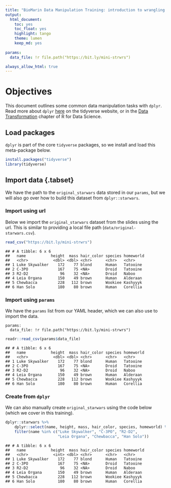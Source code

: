 ```yaml
---
title: "BioMarin Data Manipulation Training: introduction to wrangling data"
output: 
  html_document: 
    toc: yes
    toc_float: yes
    highlight: tango
    theme: lumen
    keep_md: yes
    
params: 
  data_file: !r file.path("https://bit.ly/mini-strwrs")

always_allow_html: true
---
```




# Objectives 

This document outlines some common data manipulation tasks with `dplyr`. Read more about `dplyr` [here](https://dplyr.tidyverse.org/index.html) on the tidyverse website, or in the [Data Transformation](https://r4ds.had.co.nz/transform.html) chapter of R for Data Science. 

## Load packages 

`dplyr` is part of the core `tidyverse` packages, so we install and load this meta-package below. 


```r
install.packages("tidyverse")
library(tidyverse)
```


## Import data {.tabset}

We have the path to the `original_starwars` data stored in our `params`, but we will also go over how to build this dataset from `dplyr::starwars`. 

### Import using url

Below we import the `original_starwars` dataset from the slides using the url. This is similar to providing a local file path (`data/original-starwars.csv`).


```r
read_csv("https://bit.ly/mini-strwrs")
```

```
## # A tibble: 6 x 6
##   name           height  mass hair_color species homeworld
##   <chr>           <dbl> <dbl> <chr>      <chr>   <chr>    
## 1 Luke Skywalker    172    77 blond      Human   Tatooine 
## 2 C-3PO             167    75 <NA>       Droid   Tatooine 
## 3 R2-D2              96    32 <NA>       Droid   Naboo    
## 4 Leia Organa       150    49 brown      Human   Alderaan 
## 5 Chewbacca         228   112 brown      Wookiee Kashyyyk 
## 6 Han Solo          180    80 brown      Human   Corellia
```

### Import using `params`

We have the `params` list from our YAML header, which we can also use to import the data. 

```{.yaml}
params: 
  data_file: !r file.path("https://bit.ly/mini-strwrs")
```


```r
readr::read_csv(params$data_file)
```

```
## # A tibble: 6 x 6
##   name           height  mass hair_color species homeworld
##   <chr>           <dbl> <dbl> <chr>      <chr>   <chr>    
## 1 Luke Skywalker    172    77 blond      Human   Tatooine 
## 2 C-3PO             167    75 <NA>       Droid   Tatooine 
## 3 R2-D2              96    32 <NA>       Droid   Naboo    
## 4 Leia Organa       150    49 brown      Human   Alderaan 
## 5 Chewbacca         228   112 brown      Wookiee Kashyyyk 
## 6 Han Solo          180    80 brown      Human   Corellia
```

### Create from `dplyr`

We can also manually create `original_starwars` using the code below (which we cover in this training). 


```r
dplyr::starwars %>% 
    dplyr::select(name, height, mass, hair_color, species, homeworld) %>% 
    filter(name %in% c("Luke Skywalker", "C-3PO", "R2-D2", 
                       "Leia Organa", "Chewbacca", "Han Solo"))
```

```
## # A tibble: 6 x 6
##   name           height  mass hair_color species homeworld
##   <chr>           <int> <dbl> <chr>      <chr>   <chr>    
## 1 Luke Skywalker    172    77 blond      Human   Tatooine 
## 2 C-3PO             167    75 <NA>       Droid   Tatooine 
## 3 R2-D2              96    32 <NA>       Droid   Naboo    
## 4 Leia Organa       150    49 brown      Human   Alderaan 
## 5 Chewbacca         228   112 brown      Wookiee Kashyyyk 
## 6 Han Solo          180    80 brown      Human   Corellia
```

